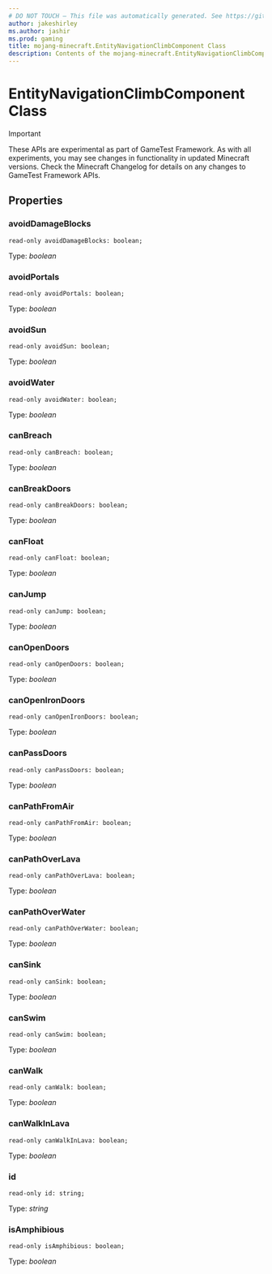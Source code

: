 ```yaml
---
# DO NOT TOUCH — This file was automatically generated. See https://github.com/Mojang/MinecraftScriptingApiDocsGenerator to modify descriptions, examples, etc.
author: jakeshirley
ms.author: jashir
ms.prod: gaming
title: mojang-minecraft.EntityNavigationClimbComponent Class
description: Contents of the mojang-minecraft.EntityNavigationClimbComponent class.
---
```

# EntityNavigationClimbComponent Class
>[!IMPORTANT]
>These APIs are experimental as part of GameTest Framework. As with all experiments, you may see changes in functionality in updated Minecraft versions. Check the Minecraft Changelog for details on any changes to GameTest Framework APIs.


## Properties
### **avoidDamageBlocks**
`read-only avoidDamageBlocks: boolean;`

Type: *boolean*


### **avoidPortals**
`read-only avoidPortals: boolean;`

Type: *boolean*


### **avoidSun**
`read-only avoidSun: boolean;`

Type: *boolean*


### **avoidWater**
`read-only avoidWater: boolean;`

Type: *boolean*


### **canBreach**
`read-only canBreach: boolean;`

Type: *boolean*


### **canBreakDoors**
`read-only canBreakDoors: boolean;`

Type: *boolean*


### **canFloat**
`read-only canFloat: boolean;`

Type: *boolean*


### **canJump**
`read-only canJump: boolean;`

Type: *boolean*


### **canOpenDoors**
`read-only canOpenDoors: boolean;`

Type: *boolean*


### **canOpenIronDoors**
`read-only canOpenIronDoors: boolean;`

Type: *boolean*


### **canPassDoors**
`read-only canPassDoors: boolean;`

Type: *boolean*


### **canPathFromAir**
`read-only canPathFromAir: boolean;`

Type: *boolean*


### **canPathOverLava**
`read-only canPathOverLava: boolean;`

Type: *boolean*


### **canPathOverWater**
`read-only canPathOverWater: boolean;`

Type: *boolean*


### **canSink**
`read-only canSink: boolean;`

Type: *boolean*


### **canSwim**
`read-only canSwim: boolean;`

Type: *boolean*


### **canWalk**
`read-only canWalk: boolean;`

Type: *boolean*


### **canWalkInLava**
`read-only canWalkInLava: boolean;`

Type: *boolean*


### **id**
`read-only id: string;`

Type: *string*


### **isAmphibious**
`read-only isAmphibious: boolean;`

Type: *boolean*




